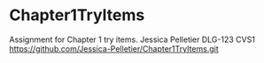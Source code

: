 # Chapter1TryItems
Assignment for Chapter 1 try items. 
Jessica Pelletier   DLG-123 CVS1 
https://github.com/Jessica-Pelletier/Chapter1TryItems.git

